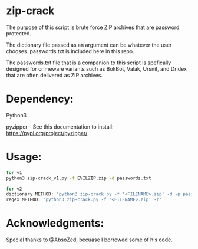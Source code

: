  
# zip-crack
The purpose of this script is brute force ZIP archives that are password protected. 

The dictionary file passed as an argument can be whatever the user chooses. passwords.txt is included here in this repo.

The passwords.txt file that is a companion to this script is spefically designed for crimeware variants such as BokBot, Valak, Ursnif, and Dridex that are often delivered as ZIP archives.

# Dependency:
Python3

pyzipper - See this documentation to install: https://pypi.org/project/pyzipper/

# Usage: 

```sh
for v1
python3 zip-crack_v1.py -f EVILZIP.zip -d passwords.txt

for v2
dictionary METHOD: "python3 zip-crack.py -f '<FILENAME>.zip' -d -p passwords.txt"
regex METHOD: "python3 zip-crack.py -f '<FILENAME>.zip' -r"
```

# Acknowledgments: 
Special thanks to @AbsoZed, becuase I borrowed some of his code. 
